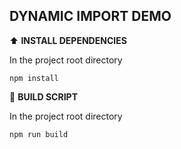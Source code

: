 
##  DYNAMIC IMPORT DEMO

:arrow_up: **INSTALL DEPENDENCIES**

In the project root directory

    npm install  

    
:rocket: **BUILD SCRIPT**

In the project root directory

    npm run build
